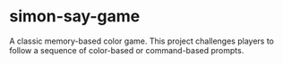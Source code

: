 # simon-say-game
A classic  memory-based color game.
This project challenges players to follow a sequence of color-based or command-based prompts.
